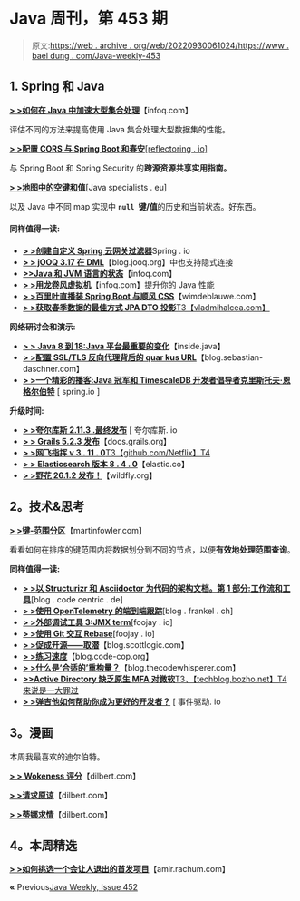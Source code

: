 # Java 周刊，第 453 期

> 原文:[https://web . archive . org/web/20220930061024/https://www . bael dung . com/Java-weekly-453](https://web.archive.org/web/20220930061024/https://www.baeldung.com/java-weekly-453)

## 1. **Spring 和 Java**

[**> >如何在 Java 中加速大型集合处理**](https://web.archive.org/web/20220907092738/https://www.infoq.com/articles/java-collections-streams/)【infoq.com】

评估不同的方法来提高使用 Java 集合处理大型数据集的性能。

[**> >配置 CORS 与 Spring Boot 和春安**[reflectoring . io]](https://web.archive.org/web/20220907092738/https://reflectoring.io/spring-cors/)

与 Spring Boot 和 Spring Security 的**跨源资源共享实用指南。**

[**> >地图中的空键和值**](https://web.archive.org/web/20220907092738/https://www.javaspecialists.eu/archive/Issue303-Null-Keys-and-Values-in-Maps.html)[Java specialists . eu]

以及 Java 中不同 map 实现中 **`null `键/值**的历史和当前状态。好东西。

#### **同样值得一读:**

*   [**> >创建自定义 Spring 云网关过滤器**](https://web.archive.org/web/20220907092738/https://spring.io/blog/2022/08/26/creating-a-custom-spring-cloud-gateway-filter)Spring . io
*   [**> > jOOQ 3.17 在 DML**](https://web.archive.org/web/20220907092738/https://blog.jooq.org/jooq-3-17-supports-implicit-join-also-in-dml/)【blog.jooq.org】中也支持隐式连接
*   [**>>Java 和 JVM 语言的状态**](https://web.archive.org/web/20220907092738/https://www.infoq.com/articles/james-ward-java-jvm-languages/)【infoq.com】
*   [**> >用龙卷风虚拟机**](https://web.archive.org/web/20220907092738/https://www.infoq.com/presentations/java-performance-tornadovm/)【infoq.com】提升你的 Java 性能
*   [**> >百里叶直播装 Spring Boot 与顺风 CSS**](https://web.archive.org/web/20220907092738/https://www.wimdeblauwe.com/blog/2022/08/27/thymeleaf-live-reload-with-spring-boot-and-tailwind-css/)【wimdeblauwe.com】
*   [**> >获取春季数据的最佳方式 JPA DTO 投影**T3【vladmihalcea.com】](https://web.archive.org/web/20220907092738/https://vladmihalcea.com/spring-jpa-dto-projection/)

**网络研讨会和演示:**

*   [**> > Java 8 到 18:Java 平台最重要的变化**](https://web.archive.org/web/20220907092738/https://inside.java/2022/08/29/java-8-to-18/)【inside.java】
*   [**> >配置 SSL/TLS 反向代理背后的 quar kus URL**](https://web.archive.org/web/20220907092738/https://blog.sebastian-daschner.com/entries/quarkus-ssl-url-behind-reverse-proxy)【blog.sebastian-daschner.com】
*   [**> >一个精彩的播客:Java 冠军和 TimescaleDB 开发者倡导者克里斯托夫·恩格尔伯特**](https://web.archive.org/web/20220907092738/https://spring.io/blog/2022/08/25/a-bootiful-podcast-fellow-java-champion-and-timescaledb-developer-advocate-christoph-engelbert) [ spring.io ]

**升级时间:**

*   [**> >夸尔库斯 2.11.3 .最终发布**](https://web.archive.org/web/20220907092738/https://quarkus.io/blog/quarkus-2-11-3-final-released/) [ 夸尔库斯. io
*   [**> > Grails 5.2.3 发布**](https://web.archive.org/web/20220907092738/https://docs.grails.org/latest/guide/introduction.html)【docs.grails.org】
*   [**> >网飞指挥 v 3 . 11 . 0**T3【github.com/Netflix】T4](https://web.archive.org/web/20220907092738/https://github.com/Netflix/conductor/releases/tag/v3.11.0)
*   [**> > Elasticsearch 版本 8 . 4 . 0**](https://web.archive.org/web/20220907092738/https://www.elastic.co/guide/en/elasticsearch/reference/8.4/release-notes-8.4.0.html)【elastic.co】
*   [**> >野花 26.1.2 发布！**](https://web.archive.org/web/20220907092738/https://www.wildfly.org//news/2022/08/31/WildFly2612-Released/)【wildfly.org】

## **2。技术&思考**

[**> >键-范围分区**](https://web.archive.org/web/20220907092738/https://martinfowler.com/articles/patterns-of-distributed-systems/key-range-partitions.html)【martinfowler.com】

看看如何在排序的键范围内将数据划分到不同的节点，以便**有效地处理范围查询**。

**同样值得一读:**

*   [**> >以 Structurizr 和 Asciidoctor 为代码的架构文档。第 1 部分:工作流和工具**](https://web.archive.org/web/20220907092738/https://blog.codecentric.de/en/2022/08/architecture-documentation-docs-as-code-structurizr-asciidoctor/)[blog . code centric . de]
*   [**> >使用 OpenTelemetry 的端到端跟踪**](https://web.archive.org/web/20220907092738/https://blog.frankel.ch/end-to-end-tracing-opentelemetry/)[blog . frankel . ch]
*   [**> >外部调试工具 3:JMX term**](https://web.archive.org/web/20220907092738/https://foojay.io/today/external-debugging-tools-3-jmxterm/)[foojay . io]
*   [**> >使用 Git 交互 Rebase**](https://web.archive.org/web/20220907092738/https://foojay.io/today/using-git-interactive-rebase/)[foojay . io]
*   [**> >促成开源——取潜**](https://web.archive.org/web/20220907092738/https://blog.scottlogic.com/2022/08/26/contributing-to-open-source-taking-the-dive.html)【blog.scottlogic.com】
*   [**> >练习速度**](https://web.archive.org/web/20220907092738/http://blog.code-cop.org/2022/08/practice-speed.html)【blog.code-cop.org】
*   [**> >什么是‘合适的’重构量？**](https://web.archive.org/web/20220907092738/https://blog.thecodewhisperer.com/permalink/what-is-the-right-amount-of-refactoring)【blog.thecodewhisperer.com】
*   [**>>Active Directory 缺乏原生 MFA 对微软**T3、【techblog.bozho.net】T4 来说是一大罪过](https://web.archive.org/web/20220907092738/https://techblog.bozho.net/the-lack-of-native-mfa-for-active-directory-is-a-big-sin-for-microsoft/)
*   [**> >弹吉他如何帮助你成为更好的开发者？**](https://web.archive.org/web/20220907092738/https://event-driven.io/en/how_playing_on_guitar_helps_in_being_better_developer/) [ 事件驱动. io

## **3。漫画**

本周我最喜欢的迪尔伯特。

[**> > Wokeness 评分**](https://web.archive.org/web/20220907092738/https://dilbert.com/strip/2022-09-02)【dilbert.com】

[**> >请求原谅**](https://web.archive.org/web/20220907092738/https://dilbert.com/strip/2022-08-31)【dilbert.com】

[**> >蒂娜求情**](https://web.archive.org/web/20220907092738/https://dilbert.com/strip/2022-08-28)【dilbert.com】

## **4。本周精选**

**[> >如何挑选一个会让人退出的首发项目](https://web.archive.org/web/20220907092738/https://amir.rachum.com/blog/2022/08/07/starter-project/)**【amir.rachum.com】

**«** Previous[Java Weekly, Issue 452](/web/20220907092738/https://www.baeldung.com/java-weekly-452)
